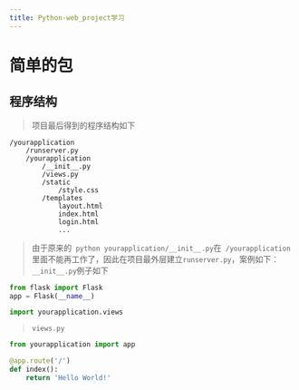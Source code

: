 ```yaml
---
title: Python-web_project学习
---
```


# 简单的包
## 程序结构
> 项目最后得到的程序结构如下
``` shell
/yourapplication
    /runserver.py
    /yourapplication
        /__init__.py
        /views.py
        /static
            /style.css
        /templates
            layout.html
            index.html
            login.html
            ...
```
> 由于原来的` python yourapplication/__init__.py`在` /yourapplication`里面不能再工作了，因此在项目最外层建立`runserver.py`，案例如下：
>  `__init__.py`例子如下
``` python
from flask import Flask
app = Flask(__name__)

import yourapplication.views
```
> ` views.py `
``` python
from yourapplication import app

@app.route('/')
def index():
    return 'Hello World!'
```